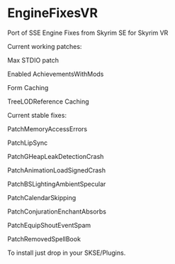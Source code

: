 # EngineFixesVR
Port of SSE Engine Fixes from Skyrim SE for Skyrim VR

Current working patches:

Max STDIO patch

Enabled AchievementsWithMods

Form Caching

TreeLODReference Caching

Current stable fixes:

PatchMemoryAccessErrors

PatchLipSync

PatchGHeapLeakDetectionCrash

PatchAnimationLoadSignedCrash

PatchBSLightingAmbientSpecular

PatchCalendarSkipping

PatchConjurationEnchantAbsorbs

PatchEquipShoutEventSpam

PatchRemovedSpellBook


To install just drop in your SKSE/Plugins. 
